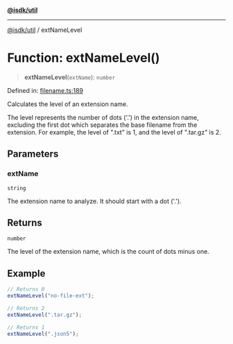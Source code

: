 [**@isdk/util**](../README.md)

***

[@isdk/util](../globals.md) / extNameLevel

# Function: extNameLevel()

> **extNameLevel**(`extName`): `number`

Defined in: [filename.ts:189](https://github.com/isdk/util.js/blob/4a17f40c6487cc8186e888c58b4e6268f4dcb357/src/filename.ts#L189)

Calculates the level of an extension name.

The level represents the number of dots ('.') in the extension name, excluding the first dot which separates
the base filename from the extension. For example, the level of ".txt" is 1, and the level of ".tar.gz" is 2.

## Parameters

### extName

`string`

The extension name to analyze. It should start with a dot ('.').

## Returns

`number`

The level of the extension name, which is the count of dots minus one.

## Example

```typescript
// Returns 0
extNameLevel("no-file-ext");

// Returns 2
extNameLevel(".tar.gz");

// Returns 1
extNameLevel(".json5");
```
